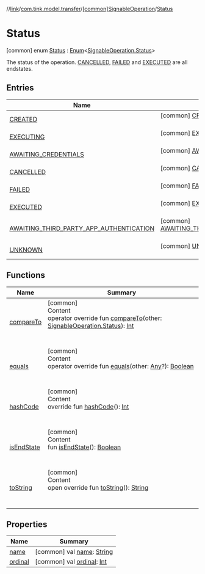 //[link](../../../index.md)/[com.tink.model.transfer](../../index.md)/[[common]SignableOperation](../index.md)/[Status](index.md)



# Status  
 [common] enum [Status](index.md) : [Enum](https://kotlinlang.org/api/latest/jvm/stdlib/kotlin/-enum/index.html)<[SignableOperation.Status](index.md)> 

The status of the operation. [CANCELLED](-c-a-n-c-e-l-l-e-d/index.md), [FAILED](-f-a-i-l-e-d/index.md) and [EXECUTED](-e-x-e-c-u-t-e-d/index.md) are all endstates.

   


## Entries  
  
|  Name|  Summary| 
|---|---|
| <a name="com.tink.model.transfer/SignableOperation.Status.CREATED///PointingToDeclaration/"></a>[CREATED](-c-r-e-a-t-e-d/index.md)| <a name="com.tink.model.transfer/SignableOperation.Status.CREATED///PointingToDeclaration/"></a> [common] [CREATED](-c-r-e-a-t-e-d/index.md)()  <br>   <br>
| <a name="com.tink.model.transfer/SignableOperation.Status.EXECUTING///PointingToDeclaration/"></a>[EXECUTING](-e-x-e-c-u-t-i-n-g/index.md)| <a name="com.tink.model.transfer/SignableOperation.Status.EXECUTING///PointingToDeclaration/"></a> [common] [EXECUTING](-e-x-e-c-u-t-i-n-g/index.md)()  <br>   <br>
| <a name="com.tink.model.transfer/SignableOperation.Status.AWAITING_CREDENTIALS///PointingToDeclaration/"></a>[AWAITING_CREDENTIALS](-a-w-a-i-t-i-n-g_-c-r-e-d-e-n-t-i-a-l-s/index.md)| <a name="com.tink.model.transfer/SignableOperation.Status.AWAITING_CREDENTIALS///PointingToDeclaration/"></a> [common] [AWAITING_CREDENTIALS](-a-w-a-i-t-i-n-g_-c-r-e-d-e-n-t-i-a-l-s/index.md)()  <br>   <br>
| <a name="com.tink.model.transfer/SignableOperation.Status.CANCELLED///PointingToDeclaration/"></a>[CANCELLED](-c-a-n-c-e-l-l-e-d/index.md)| <a name="com.tink.model.transfer/SignableOperation.Status.CANCELLED///PointingToDeclaration/"></a> [common] [CANCELLED](-c-a-n-c-e-l-l-e-d/index.md)()  <br>   <br>
| <a name="com.tink.model.transfer/SignableOperation.Status.FAILED///PointingToDeclaration/"></a>[FAILED](-f-a-i-l-e-d/index.md)| <a name="com.tink.model.transfer/SignableOperation.Status.FAILED///PointingToDeclaration/"></a> [common] [FAILED](-f-a-i-l-e-d/index.md)()  <br>   <br>
| <a name="com.tink.model.transfer/SignableOperation.Status.EXECUTED///PointingToDeclaration/"></a>[EXECUTED](-e-x-e-c-u-t-e-d/index.md)| <a name="com.tink.model.transfer/SignableOperation.Status.EXECUTED///PointingToDeclaration/"></a> [common] [EXECUTED](-e-x-e-c-u-t-e-d/index.md)()  <br>   <br>
| <a name="com.tink.model.transfer/SignableOperation.Status.AWAITING_THIRD_PARTY_APP_AUTHENTICATION///PointingToDeclaration/"></a>[AWAITING_THIRD_PARTY_APP_AUTHENTICATION](-a-w-a-i-t-i-n-g_-t-h-i-r-d_-p-a-r-t-y_-a-p-p_-a-u-t-h-e-n-t-i-c-a-t-i-o-n/index.md)| <a name="com.tink.model.transfer/SignableOperation.Status.AWAITING_THIRD_PARTY_APP_AUTHENTICATION///PointingToDeclaration/"></a> [common] [AWAITING_THIRD_PARTY_APP_AUTHENTICATION](-a-w-a-i-t-i-n-g_-t-h-i-r-d_-p-a-r-t-y_-a-p-p_-a-u-t-h-e-n-t-i-c-a-t-i-o-n/index.md)()  <br>   <br>
| <a name="com.tink.model.transfer/SignableOperation.Status.UNKNOWN///PointingToDeclaration/"></a>[UNKNOWN](-u-n-k-n-o-w-n/index.md)| <a name="com.tink.model.transfer/SignableOperation.Status.UNKNOWN///PointingToDeclaration/"></a> [common] [UNKNOWN](-u-n-k-n-o-w-n/index.md)()  <br>   <br>


## Functions  
  
|  Name|  Summary| 
|---|---|
| <a name="kotlin/Enum/compareTo/#com.tink.model.transfer.SignableOperation.Status/PointingToDeclaration/"></a>[compareTo](-u-n-k-n-o-w-n/index.md#%5Bkotlin%2FEnum%2FcompareTo%2F%23com.tink.model.transfer.SignableOperation.Status%2FPointingToDeclaration%2F%5D%2FFunctions%2F1135467963)| <a name="kotlin/Enum/compareTo/#com.tink.model.transfer.SignableOperation.Status/PointingToDeclaration/"></a>[common]  <br>Content  <br>operator override fun [compareTo](-u-n-k-n-o-w-n/index.md#%5Bkotlin%2FEnum%2FcompareTo%2F%23com.tink.model.transfer.SignableOperation.Status%2FPointingToDeclaration%2F%5D%2FFunctions%2F1135467963)(other: [SignableOperation.Status](index.md)): [Int](https://kotlinlang.org/api/latest/jvm/stdlib/kotlin/-int/index.html)  <br><br><br>
| <a name="kotlin/Enum/equals/#kotlin.Any?/PointingToDeclaration/"></a>[equals](../-type/-u-n-k-n-o-w-n/index.md#%5Bkotlin%2FEnum%2Fequals%2F%23kotlin.Any%3F%2FPointingToDeclaration%2F%5D%2FFunctions%2F1135467963)| <a name="kotlin/Enum/equals/#kotlin.Any?/PointingToDeclaration/"></a>[common]  <br>Content  <br>operator override fun [equals](../-type/-u-n-k-n-o-w-n/index.md#%5Bkotlin%2FEnum%2Fequals%2F%23kotlin.Any%3F%2FPointingToDeclaration%2F%5D%2FFunctions%2F1135467963)(other: [Any](https://kotlinlang.org/api/latest/jvm/stdlib/kotlin/-any/index.html)?): [Boolean](https://kotlinlang.org/api/latest/jvm/stdlib/kotlin/-boolean/index.html)  <br><br><br>
| <a name="kotlin/Enum/hashCode/#/PointingToDeclaration/"></a>[hashCode](../-type/-u-n-k-n-o-w-n/index.md#%5Bkotlin%2FEnum%2FhashCode%2F%23%2FPointingToDeclaration%2F%5D%2FFunctions%2F1135467963)| <a name="kotlin/Enum/hashCode/#/PointingToDeclaration/"></a>[common]  <br>Content  <br>override fun [hashCode](../-type/-u-n-k-n-o-w-n/index.md#%5Bkotlin%2FEnum%2FhashCode%2F%23%2FPointingToDeclaration%2F%5D%2FFunctions%2F1135467963)(): [Int](https://kotlinlang.org/api/latest/jvm/stdlib/kotlin/-int/index.html)  <br><br><br>
| <a name="com.tink.model.transfer/SignableOperation.Status/isEndState/#/PointingToDeclaration/"></a>[isEndState](is-end-state.md)| <a name="com.tink.model.transfer/SignableOperation.Status/isEndState/#/PointingToDeclaration/"></a>[common]  <br>Content  <br>fun [isEndState](is-end-state.md)(): [Boolean](https://kotlinlang.org/api/latest/jvm/stdlib/kotlin/-boolean/index.html)  <br><br><br>
| <a name="kotlin/Enum/toString/#/PointingToDeclaration/"></a>[toString](../-type/-u-n-k-n-o-w-n/index.md#%5Bkotlin%2FEnum%2FtoString%2F%23%2FPointingToDeclaration%2F%5D%2FFunctions%2F1135467963)| <a name="kotlin/Enum/toString/#/PointingToDeclaration/"></a>[common]  <br>Content  <br>open override fun [toString](../-type/-u-n-k-n-o-w-n/index.md#%5Bkotlin%2FEnum%2FtoString%2F%23%2FPointingToDeclaration%2F%5D%2FFunctions%2F1135467963)(): [String](https://kotlinlang.org/api/latest/jvm/stdlib/kotlin/-string/index.html)  <br><br><br>


## Properties  
  
|  Name|  Summary| 
|---|---|
| <a name="com.tink.model.transfer/SignableOperation.Status/name/#/PointingToDeclaration/"></a>[name](index.md#%5Bcom.tink.model.transfer%2FSignableOperation.Status%2Fname%2F%23%2FPointingToDeclaration%2F%5D%2FProperties%2F1135467963)| <a name="com.tink.model.transfer/SignableOperation.Status/name/#/PointingToDeclaration/"></a> [common] val [name](index.md#%5Bcom.tink.model.transfer%2FSignableOperation.Status%2Fname%2F%23%2FPointingToDeclaration%2F%5D%2FProperties%2F1135467963): [String](https://kotlinlang.org/api/latest/jvm/stdlib/kotlin/-string/index.html)   <br>
| <a name="com.tink.model.transfer/SignableOperation.Status/ordinal/#/PointingToDeclaration/"></a>[ordinal](index.md#%5Bcom.tink.model.transfer%2FSignableOperation.Status%2Fordinal%2F%23%2FPointingToDeclaration%2F%5D%2FProperties%2F1135467963)| <a name="com.tink.model.transfer/SignableOperation.Status/ordinal/#/PointingToDeclaration/"></a> [common] val [ordinal](index.md#%5Bcom.tink.model.transfer%2FSignableOperation.Status%2Fordinal%2F%23%2FPointingToDeclaration%2F%5D%2FProperties%2F1135467963): [Int](https://kotlinlang.org/api/latest/jvm/stdlib/kotlin/-int/index.html)   <br>

